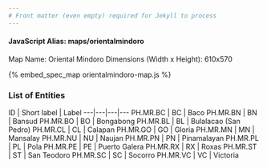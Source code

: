```yaml
---
# Front matter (even empty) required for Jekyll to process
---
```


#### JavaScript Alias: maps/orientalmindoro

Map Name: Oriental Mindoro
Dimensions (Width x Height): 610x570



{% embed_spec_map orientalmindoro-map.js %}

### List of Entities

ID | Short label | Label
---|---|---|---
PH.MR.BC | BC | Baco
PH.MR.BN | BN | Bansud
PH.MR.BO | BO | Bongabong
PH.MR.BL | BL | Bulalacao (San Pedro)
PH.MR.CL | CL | Calapan
PH.MR.GO | GO | Gloria
PH.MR.MN | MN | Mansalay
PH.MR.NU | NU | Naujan
PH.MR.PN | PN | Pinamalayan
PH.MR.PL | PL | Pola
PH.MR.PE | PE | Puerto Galera
PH.MR.RX | RX | Roxas
PH.MR.ST | ST | San Teodoro
PH.MR.SC | SC | Socorro
PH.MR.VC | VC | Victoria